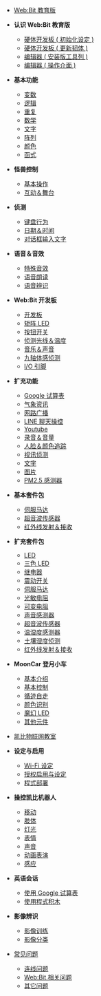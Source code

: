 - [Web:Bit 教育版](education/index.md)
- **认识 Web:Bit 教育版**
  - [硬体开发板 ( 初始化设定 )](education/info/setup.md)
  - [硬体开发板 ( 更新韧体 )](education/info/ota.md)
  - [编辑器 ( 安装版工具列 )](education/info/toolbar.md)
  - [编辑器 ( 操作介面 )](education/info/interface.md)
- **基本功能**
  - [变数](education/basic/variables.md)
  - [逻辑](education/basic/logic.md)
  - [重复](education/basic/loop.md)
  - [数学](education/basic/math.md)
  - [文字](education/basic/text.md)
  - [阵列](education/basic/array.md)
  - [颜色](education/basic/color.md)
  - [函式](education/basic/function.md)
- **怪兽控制**
  - [基本操作](education/monster/basic.md)
  - [互动＆舞台](education/monster/event.md)
- **侦测**
  - [键盘行为](education/detect/keyboard.md)
  - [日期＆时间](education/detect/time.md)
  - [对话框输入文字](education/detect/input.md)
- **语音＆音效**
  - [特殊音效](education/sound/sound-effect.md)
  - [语音朗读](education/sound/speak-aloud.md)
  - [语音辨识](education/sound/speech-recognition.md)
- **Web:Bit 开发板**
  - [开发板](education/board/board.md)
  - [矩阵 LED](education/board/rgbled-matrix.md)
  - [按钮开关](education/board/ab-button.md)
  - [侦测光线＆温度](education/board/photocell-thermistor.md)
  - [音乐＆声音](education/board/buzzer.md)
  - [九轴体感侦测](education/board/mpu9250.md)
  - [I/O 引脚](education/board/io-pin.md)
- **扩充功能**
  - [Google 试算表](education/extension/google-spreadsheet.md)
  - [气象资讯](education/extension/weather.md)
  - [网路广播](education/extension/broadcast.md)
  - [LINE 聊天操控](education/extension/line.md)
  - [Youtube](education/extension/youtube.md)
  - [录音＆音量](education/extension/microphone.md)
  - [人脸＆颜色追踪](education/extension/tracking.md)
  - [视讯侦测](education/extension/video-detect.md)
  - [文字](education/extension/text-object.md)
  - [图片](education/extension/picture-object.md)
  - [PM2.5 感测器](education/extension/pm25.md)
- **基本套件包**
  - [伺服马达](education/extension-basic-package/servo.md)
  - [超音波传感器](education/extension-basic-package/ultrasonic.md)
  - [红外线发射＆接收](education/extension-basic-package/ir.md)
- **扩充套件包**
  - [LED](education/extension-full-package/led.md)
  - [三色 LED](education/extension-full-package/rgbled.md)
  - [继电器](education/extension-full-package/relay.md)
  - [震动开关](education/extension-full-package/vibration.md)
  - [伺服马达](education/extension-full-package/servo.md)
  - [光敏电阻](education/extension-full-package/photocell.md)
  - [可变电阻](education/extension-full-package/pot.md)
  - [声音感测器](education/extension-full-package/sound.md)
  - [超音波传感器](education/extension-full-package/ultrasonic.md)
  - [温湿度感测器](education/extension-full-package/dht11.md)
  - [土壤湿度侦测](education/extension-full-package/soil.md)
  - [红外线发射＆接收](education/extension-full-package/ir.md)
- **MoonCar 登月小车**
  - [基本介绍](education/extension-mooncar/mooncar.md)
  - [基本控制](education/extension-mooncar/control.md)
  - [循迹自走](education/extension-mooncar/track.md)
  - [颜色识别](education/extension-mooncar/color-tracking.md)
  - [魔幻 LED](education/extension-mooncar/magic-led.md)
  - [其他元件](education/extension-mooncar/other.md)


- [凯比物联网教室](kebbi/index.md)
- **设定与启用**
  - [Wi-Fi 设定](kebbi/setting/wifi.md)
  - [授权启用与设定](kebbi/setting/authorize.md)
  - [程式部署](kebbi/setting/deploy.md)
- **操控凯比机器人**
  - [移动](kebbi/robot/move.md)
  - [肢体](kebbi/robot/joint.md)
  - [灯光](kebbi/robot/light.md)
  - [表情](kebbi/robot/face.md)
  - [声音](kebbi/robot/sound.md)
  - [动画表演](kebbi/robot/performance.md)
  - [感应](kebbi/robot/detect.md)
- **英语会话**
  - [使用 Google 试算表](kebbi/english/spread-sheet.md)
  - [使用程式积木](kebbi/english/blockly.md)
- **影像辨识**
  - [影像训练](kebbi/imagemlDetect/training.md)
  - [影像分类](kebbi/imagemlDetect/blockly.md)

- [常见问题](faq/index.md)
  - [连线问题](faq/faq-connect.md)
  - [Web:Bit 相关问题](faq/faq-webbit.md)
  - [其它问题](faq/faq-others.md)

